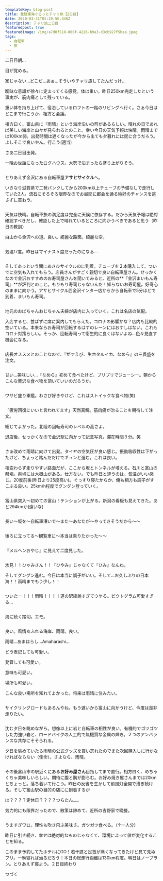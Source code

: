```yaml
---
templateKey: blog-post
title: 北陸東海ぐるっとチャリ旅【2日目】
date: 2020-03-31T05:29:56.346Z
description: チャリ旅二日目
featuredpost: true
featuredimage: /img/a7d0f510-006f-4226-b9a3-d3cb927f5bae.jpeg
tags:
  - 自転車
  - 旅
---
```

二日目朝...

目が覚める。

家じゃない…どこだ…あぁ...そういやチャリ旅してたんだっけ…

曖昧な意識が徐々に定まってくる感覚。体は重い。昨日250km完走したという事実が、筋肉痛として残っている。

重い体を持ち上げて、宿泊しているロフトの一階のリビングへ行く。さぁ今日はどこまで行こうか、相方と会議。

相方曰く、富山県に『雨晴』という海岸沿いの町があるらしい。晴れの日であれば美しい海岸と山々が見られるとのこと。幸い今日の天気予報は快晴。雨晴までは100km弱。出発時間は遅くなったが今から出ても夕暮れには間に合うだろう。よしそこで良いやん。行こう(適当)

さあ二日目出発。

一晩お世話になったログハウス。大勢で泊まったら盛り上がりそう。

![]()

とりあえず金沢にある自転車屋**アサヒサイクル**ヘ。

いきなり滋賀県で二発パンクしてから200km以上チューブの予備なしで走行していた2人。流石にそろそろ限界なのでお昼間に都会を通る絶好のチャンスを逃さずに買おう。

![]()

天気は快晴。自転車旅の満足度は完全に天候に依存する。だから天気予報は絶対確認すべきだし、確認した上で晴れているところに向かうべきであると思う（昨日の教訓）

白山から金沢への道。良い。綺麗な路面。綺麗な空。

![]()

気温17度。昨日はマイナス５度だったのになぁ...

![]()

そしてあっという間にあさひサイクルのに到着。チューブを２本購入して、ついでに空気も入れてもらう。店員さんがすごく親切で良い自転車屋さん。せっかくなので金沢おすすめのお寿司屋さんを聞いてみると、近所の**『金沢まいもん寿司』**が評判とのこと。もりもり寿司じゃないんだ！知らないお寿司屋。好奇心のままに向かう。アサヒサイクル西金沢インター店からから自転車で5分ほどで到着、まいもん寿司。

![]()

地元のおばちゃんおじちゃん夫婦が店内に入っていく。これは名店の気配。

入店すると、並ばずに席に案内してもらえた。コロナの影響かな？店内も比較的空いている。本来ならお寿司が回転するはずのレーンにはおすしはない。これもコロナ対策らしい。そっか、回転寿司って衛生的に良くはないよね…色々見直す機会になる。

![]()

店長オススメとのことなので、『がすえび、生ホタルイカ、なめら』の三貫盛を注文。

![]()

甘い...美味しい...『なめら』初めて食べたけど、プリプリでジューシー。朝からこんな贅沢な食べ物を頂いていいのだろうか。

![]()

ワサビ盛り軍艦。わさび好きやけど、これはストイックな食べ物(笑)

![]()

「疲労回復にいいと言われてます」天然真鯛。筋肉痛が治ることを期待して注文。

総じてよかった。北陸の回転寿司のレベルの高さよ。

退店後、せっかくなので金沢駅に向かって記念写真。滞在時間３分。笑

![]()

さぁ改めて雨晴に向けて出発。タイヤの空気圧が良い感じ。振動吸収性は下がったけど、ちょっと踏んだだけでギュンと進む。これは良い。

相変わらず走りやすい路面だが、ここから坂とトンネルが増える。石川と富山の県境。県境には大概山がある。仕方ない。でも昨日と違うのは、気温がいい感じ。20度前後(昨日より25度高い)。ぐっすり寝たからか、俺も相方も調子がすこぶる良い。25km/h程度でグングン登っていく。

![]()

富山県突入〜初めての富山！テンションが上がる。新潟の看板も見えてきた。あと294kmか(遠いな)

![]()

長い〜坂を〜自転車漕いで〜また〜あなたが〜やってきそうだから〜〜

![]()

後ろに立ってる〜観覧車に〜本当は乗りたかった〜〜

![]()

『メルヘンおやじ』に見えて二度見した。

![]()

氷見！！ひゃみさん！！『ひやみ』じゃなくて『ひみ』なんね。

そしてグングン進む。今日は本当に調子がいい。そして...お久しぶりの日本海！！雨晴までもう少し！！

![]()

ついたー！！！雨晴！！！！道の駅綺麗すぎてウケる。ピクトグラム可愛すぎる...

![]()

海に続く踏切。エモ。

![]()

良い。風情あふれる海岸、雨晴。良い。

雨晴…あまはらし…Amaharashi…

どう表記しても可愛い。

発音しても可愛い。

意味も可愛い。

場所も可愛い。

こんな良い場所を知れてよかった。将来は雨晴に住みたい。

![]()

サイクリングロードもあるんやね。もう遅いから富山に向かうけど、今度は是非走りたい。

![]()

沈む夕日を眺めながら。想像以上に岩と自転車の相性が良い。有機的でゴツゴツした力強い岩と、ロードバイクの人工的で無機質な金属の輝き。２つのアンバランスな共存にそそられる。

夕日を眺めていたら雨晴の公式グッズを買い忘れたのでまた次回購入しに行かなければならない（使命）。さよなら、雨晴。

![]()

その後富山市の駅近くにある**お好み屋さん**目指してまで直行。相方曰く、めちゃくちゃ美味しいらしい。期待に腹と胸が膨らむ。お好み焼き屋さんまでは20kmとちょっと。落ち着いて行こう。昨日の反省を生かして前照灯全開で漕ぎ続ける。そして富山駅の目的の店にに到着するが

は？？？？定休日？？？？つらたん。。。

気力的にも限界だったので、散策は諦めて、近所の吉野家で晩餐。

![]()

うますぎワロ。理性も吹き飛ぶ美味さ。ガツガツ食べる。（↑一人分）

昨日に引き続き、幸せは絶対的なものじゃなくて、環境によって値が変化することを知る。

このまま予約してたホテルにGO！若干膝と足首が痛くなってきたけど見て見ぬフリ。一晩寝れば治るだろう！本日の総走行距離は130km程度。明日はノープラン。とりあえず寝よう。２日目終わり

つづく
